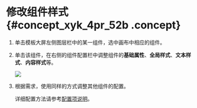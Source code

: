 # 修改组件样式 {#concept_xyk_4pr_52b .concept}

1.  单击模板大屏左侧图层栏中的某一组件，选中画布中相应的组件。
2.  单击该组件，在右侧的组件配置栏中调整组件的**基础属性**、**全局样式**、**文本样式**、**内容样式**等。

    ![](http://static-aliyun-doc.oss-cn-hangzhou.aliyuncs.com/assets/img/17659/155912031710317_zh-CN.png)

3.  根据需求，使用同样的方式调整其他组件的配置。

    详细配置方法请参考[配置项说明](../../../../intl.zh-CN/用户指南/组件指南/配置项说明.md#)。


